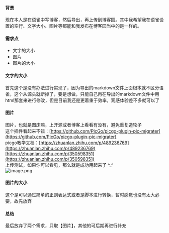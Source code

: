 #### 背景
现在本人是在语雀中写博客，然后导出，再上传到博客园。其中我希望我在语雀设置的空行、文字大小、图片等都能和我发布在博客园当中的是一样的。

#### 需求点

- 文字的大小
- 图片
- 图片的大小


#### 文字的大小
首先这个是没有办法进行实现了，因为导出的markdown文件上面根本就不区分语雀，这个从源头就断掉了，要是想做，只能自己再在导出的markdown文件中用html那套来进行修改，但是目前我还是更着重于效率，观感体验差不多就可以了


#### 图片
图片，也就是图床嘛，上开源或者博客上看看有没有，避免重复造轮子<br />这个插件看起来不错：[https://github.com/PicGo/picgo-plugin-pic-migrater](https://github.com/PicGo/picgo-plugin-pic-migrater)<br />picgo教学文档：[https://zhuanlan.zhihu.com/p/489236769](https://zhuanlan.zhihu.com/p/489236769)<br />  [https://zhuanlan.zhihu.com/p/350598351](https://zhuanlan.zhihu.com/p/350598351)<br />上传测试，如果你可以看见，那么就是成功用起来了 ^_^<br />![image.png](https://cdn.jsdelivr.net/gh/Canwaiting/picfornote/202303161415074.png)

#### 图片的大小
这个是可以通过简单的正则表达式或者是脚本进行转换，暂时感觉也没有太大必要，故先放弃


#### 总结
最后放弃了两个需求，只取【图片】，其他的可后期再进行补充
